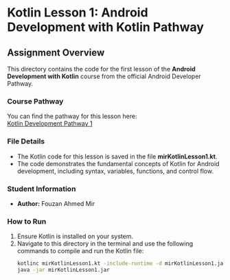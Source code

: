 # Kotlin Lesson 1: Android Development with Kotlin Pathway

## Assignment Overview
This directory contains the code for the first lesson of the **Android Development with Kotlin** course from the official Android Developer Pathway.

### Course Pathway
You can find the pathway for this lesson here:  
[Kotlin Development Pathway 1](https://developer.android.com/courses/pathways/android-development-with-kotlin-1)

### File Details
- The Kotlin code for this lesson is saved in the file **mirKotlinLesson1.kt**.
- The code demonstrates the fundamental concepts of Kotlin for Android development, including syntax, variables, functions, and control flow.

### Student Information
- **Author:** Fouzan Ahmed Mir

### How to Run
1. Ensure Kotlin is installed on your system.
2. Navigate to this directory in the terminal and use the following commands to compile and run the Kotlin file:
   ```bash
   kotlinc mirKotlinLesson1.kt -include-runtime -d mirKotlinLesson1.jar
   java -jar mirKotlinLesson1.jar

